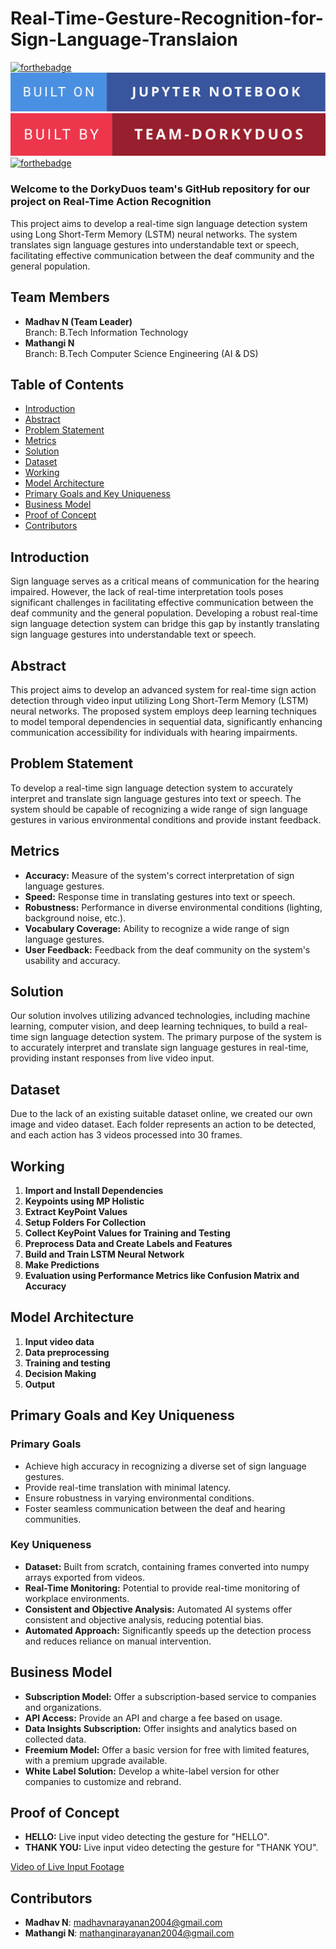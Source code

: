 # Real-Time-Gesture-Recognition-for-Sign-Language-Translaion
[![forthebadge](https://forthebadge.com/images/badges/made-with-python.svg)](https://forthebadge.com) 
![custom-badge](https://raw.githubusercontent.com/mxdyyy/badge/7bbc06cca83b680ed421674221d629ebd9eab43f/built-on-jupyter-notebook.svg)
![custom-badge](https://raw.githubusercontent.com/mxdyyy/badge/e283407160e7c08b17db40211c9418f2a41807a7/built-by-team-dorkyduos%20(1).svg)
[![forthebadge](https://forthebadge.com/images/badges/built-with-love.svg)](https://forthebadge.com)
### Welcome to the DorkyDuos team's GitHub repository for our project on Real-Time Action Recognition
This project aims to develop a real-time sign language detection system using Long Short-Term Memory (LSTM) neural networks. The system translates sign language gestures into understandable text or speech, facilitating effective communication between the deaf community and the general population.

## Team Members
- **Madhav N (Team Leader)**  
  Branch: B.Tech Information Technology
- **Mathangi N**  
  Branch: B.Tech Computer Science Engineering (AI & DS)

## Table of Contents
- [Introduction](#introduction)
- [Abstract](#abstract)
- [Problem Statement](#problem-statement)
- [Metrics](#metrics)
- [Solution](#solution)
- [Dataset](#dataset)
- [Working](#working)
- [Model Architecture](#model-architecture)
- [Primary Goals and Key Uniqueness](#primary-goals-and-key-uniqueness)
- [Business Model](#business-model)
- [Proof of Concept](#proof-of-concept)
- [Contributors](#contributors)

## Introduction
Sign language serves as a critical means of communication for the hearing impaired. However, the lack of real-time interpretation tools poses significant challenges in facilitating effective communication between the deaf community and the general population. Developing a robust real-time sign language detection system can bridge this gap by instantly translating sign language gestures into understandable text or speech.

## Abstract
This project aims to develop an advanced system for real-time sign action detection through video input utilizing Long Short-Term Memory (LSTM) neural networks. The proposed system employs deep learning techniques to model temporal dependencies in sequential data, significantly enhancing communication accessibility for individuals with hearing impairments.

## Problem Statement
To develop a real-time sign language detection system to accurately interpret and translate sign language gestures into text or speech. The system should be capable of recognizing a wide range of sign language gestures in various environmental conditions and provide instant feedback.

## Metrics
- **Accuracy:** Measure of the system's correct interpretation of sign language gestures.
- **Speed:** Response time in translating gestures into text or speech.
- **Robustness:** Performance in diverse environmental conditions (lighting, background noise, etc.).
- **Vocabulary Coverage:** Ability to recognize a wide range of sign language gestures.
- **User Feedback:** Feedback from the deaf community on the system's usability and accuracy.

## Solution
Our solution involves utilizing advanced technologies, including machine learning, computer vision, and deep learning techniques, to build a real-time sign language detection system. The primary purpose of the system is to accurately interpret and translate sign language gestures in real-time, providing instant responses from live video input.

## Dataset
Due to the lack of an existing suitable dataset online, we created our own image and video dataset. Each folder represents an action to be detected, and each action has 3 videos processed into 30 frames.

## Working
1. **Import and Install Dependencies**
2. **Keypoints using MP Holistic**
3. **Extract KeyPoint Values**
4. **Setup Folders For Collection**
5. **Collect KeyPoint Values for Training and Testing**
6. **Preprocess Data and Create Labels and Features**
7. **Build and Train LSTM Neural Network**
8. **Make Predictions**
9. **Evaluation using Performance Metrics like Confusion Matrix and Accuracy**

## Model Architecture
1. **Input video data**
2. **Data preprocessing**
3. **Training and testing**
4. **Decision Making**
5. **Output**

## Primary Goals and Key Uniqueness
### Primary Goals
- Achieve high accuracy in recognizing a diverse set of sign language gestures.
- Provide real-time translation with minimal latency.
- Ensure robustness in varying environmental conditions.
- Foster seamless communication between the deaf and hearing communities.

### Key Uniqueness
- **Dataset:** Built from scratch, containing frames converted into numpy arrays exported from videos.
- **Real-Time Monitoring:** Potential to provide real-time monitoring of workplace environments.
- **Consistent and Objective Analysis:** Automated AI systems offer consistent and objective analysis, reducing potential bias.
- **Automated Approach:** Significantly speeds up the detection process and reduces reliance on manual intervention.

## Business Model
- **Subscription Model:** Offer a subscription-based service to companies and organizations.
- **API Access:** Provide an API and charge a fee based on usage.
- **Data Insights Subscription:** Offer insights and analytics based on collected data.
- **Freemium Model:** Offer a basic version for free with limited features, with a premium upgrade available.
- **White Label Solution:** Develop a white-label version for other companies to customize and rebrand.

## Proof of Concept
- **HELLO:** Live input video detecting the gesture for "HELLO".
- **THANK YOU:** Live input video detecting the gesture for "THANK YOU".
  
[Video of Live Input Footage](https://drive.google.com/file/d/1NYw3qUR5ls4kRQBDCiF9f4NdSBRBNVVt/view?usp=sharing)

## Contributors
- **Madhav N**: [madhavnarayanan2004@gmail.com](mailto:madhavnarayanan2004@gmail.com)
- **Mathangi N**: [mathanginarayanan2004@gmail.com](mailto:mathanginarayanan2004@gmail.com)
